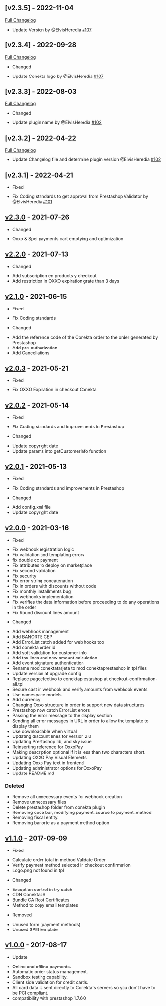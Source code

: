 ## [v2.3.5] - 2022-11-04
[Full Changelog](https://github.com/conekta/conekta_prestashop/compare/2.3.4...2.3.5)
- Update Version by @ElvisHeredia [#107](https://github.com/conekta/conekta_prestashop/pull/107)

## [v2.3.4] - 2022-09-28
[Full Changelog](https://github.com/conekta/conekta_prestashop/compare/2.3.3...2.3.4)
* Changed
- Update Conekta logo by @ElvisHeredia [#107](https://github.com/conekta/conekta_prestashop/pull/107)

## [v2.3.3] - 2022-08-03
[Full Changelog](https://github.com/conekta/conekta_prestashop/compare/1.1.0...2.3.3)
* Changed
- Update plugin name by @ElvisHeredia [#102](https://github.com/conekta/conekta_prestashop/pull/102)

## [v2.3.2] - 2022-04-22
[Full Changelog](https://github.com/conekta/conekta_prestashop/compare/1.1.0...2.3.3)
- Update Changelog file and determine plugin version @ElvisHeredia [#102](https://github.com/conekta/conekta_prestashop/pull/102)

## [v2.3.1] - 2022-04-21
* Fixed
- Fix Coding standards to get approval from Prestashop Validator by @ElvisHeredia [#101](https://github.com/conekta/conekta_prestashop/pull/101)

## [v2.3.0](https://github.com/conekta/conekta_prestashop/pull/98) - 2021-07-26
* Changed
- Oxxo & Spei payments cart emptying and optimization

## [v2.2.0](https://github.com/conekta/conekta_prestashop/pull/97) - 2021-07-13
* Changed
- Add subscription en products y checkout
- Add restriction in OXXO expiration grate than 3 days

## [v2.1.0](https://github.com/conekta/conekta_prestashop/pull/96) - 2021-06-15
* Fixed
- Fix Coding standards

* Changed
- Add the reference code of the Conekta order to the order generated by Prestashop
- Add pre-authorization
- Add Cancellations

## [v2.0.3](https://github.com/conekta/conekta_prestashop/pull/94) - 2021-05-21
* Fixed
- Fix OXXO Expiration in checkout Conekta

## [v2.0.2](https://github.com/conekta/conekta_prestashop/pull/93) - 2021-05-14
* Fixed
- Fix Coding standards and improvements in Prestashop

* Changed
- Update copyright date
- Update params into getCustomerInfo function

## [v2.0.1](https://github.com/conekta/conekta_prestashop/pull/92) - 2021-05-13
* Fixed
- Fix Coding standards and improvements in Prestashop

* Changed
- Add config.xml file
- Update copyright date

## [v2.0.0](https://github.com/conekta/conekta_prestashop/pull/91) - 2021-03-16
* Fixed
- Fix webhook registration logic
- Fix validation and templating errors
- fix double cc payment
- Fix attributes to deploy on marketplace
- Fix second validation
- Fix security
- Fix error string concatenation
- Fix in orders with discounts without code
- Fix monthly installments bug
- Fix webhooks implementation
- Fix verifies the data information before proceeding to do any operations in the order
- Fix Round discount lines amount

* Changed
- Add webhook management
- Add BANORTE CEP
- Add ErrorList catch added for web hooks too
- Add conekta order id
- Add soft validation for customer info
- Add tax lines and new amount calculation
- Add event signature authentication
- Rename mod conektatarjeta to mod conektaprestashop in tpl files
- Update version at upgrade config
- Replace pagoefectivo to conektaprestashop at checkout-confirmation-all.tpl
- Secure cast in webhook and verify amounts from webhook events
- Use namespace models
- Add currency
- Changing Oxxo structure in order to support new data structures
- Prestashop now catch ErrorList errors
- Passing the error message to the display section
- Sending all error messages in URL in order to allow the template to display them
- Use downloadable when virtual
- Updating discount lines for version 2.0
- Updating Prestashop lib, and sky issue
- Reinserting reference for OxxoPay
- Making description optional if it is less than two characters short.
- Updating OXXO Pay Visual Elements
- Updating Oxxo Pay text in frontend
- Updating administrator options for OxxoPay
- Update README.md

### Deleted
- Remove all unnecessary events for webhook creation
- Remove unnecessary files
- Delete prestashop folder from conekta plugin
- Removing code bar, modifying payment_source to payment_method
- Removing fiscal entity.
- Removing banorte as a payment method option

## [v1.1.0](https://github.com/conekta/conekta_prestashop/releases/tag/v1.1.0) - 2017-09-09
* Fixed
-   Calculate order total in method Validate Order
-   Verify payment method selected in checkout confirmation
-   Logo.png not found in tpl

* Changed
-   Exception control in try catch
-   CDN ConektaJS
-   Bundle CA Root Certificates
-   Method to copy email templates

* Removed
-   Unused form (payment methods)
-   Unused SPEI template

## [v1.0.0](https://github.com/conekta/conekta_prestashop/releases/tag/v1.0.0) - 2017-08-17
* Update
- Online and offline payments.
- Automatic order status management.
- Sandbox testing capability.
- Client side validation for credit cards.
- All card data is sent directly to Conekta's servers so you don't have to be PCI compliant.
- compatibility with prestashop 1.7.6.0
